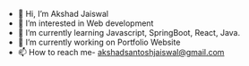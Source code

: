 - 👋 Hi, I’m Akshad Jaiswal
- 👀 I’m interested in Web development
- 🌱 I’m currently learning Javascript, SpringBoot, React, Java.
- 💞️ I’m currently working on Portfolio Website
- 📫 How to reach me- akshadsantoshjaiswal@gmail.com

<!---
akshadjaiswal/akshadjaiswal is a ✨ special ✨ repository because its `README.md` (this file) appears on your GitHub profile.
You can click the Preview link to take a look at your changes.
--->

